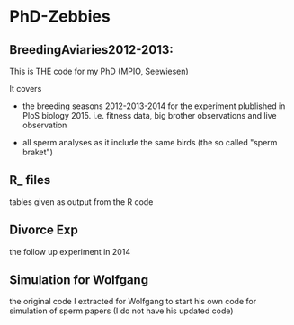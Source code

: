 # PhD-Zebbies

## BreedingAviaries2012-2013: 
This is THE code for my PhD (MPIO, Seewiesen)

It covers
- the breeding seasons 2012-2013-2014 for the experiment plublished in PloS biology 2015.
  i.e. fitness data, big brother observations and live observation

- all sperm analyses as it include the same birds (the so called "sperm braket")

## R_ files 
tables given as output from the R code

## Divorce Exp
the follow up experiment in 2014

## Simulation for Wolfgang
the original code I extracted for Wolfgang to start his own code for simulation of sperm papers (I do not have his updated code)


